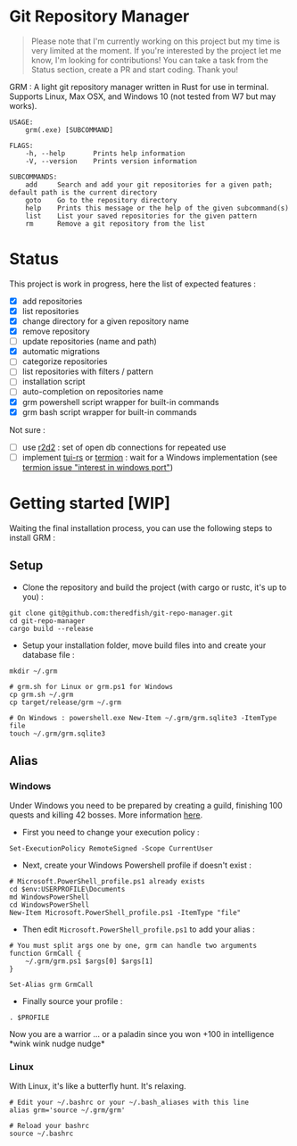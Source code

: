 # Git Repository Manager
> Please note that I'm currently working on this project but my time is very limited at the moment. If you're interested by the project let me know, I'm looking for contributions! You can take a task from the Status section, create a PR and start coding. Thank you!

GRM : A light git repository manager written in Rust for use in terminal.
Supports Linux, Max OSX, and Windows 10 (not tested from W7 but may works).

```
USAGE:
    grm(.exe) [SUBCOMMAND]

FLAGS:
    -h, --help       Prints help information
    -V, --version    Prints version information

SUBCOMMANDS:
    add     Search and add your git repositories for a given path; default path is the current directory
    goto    Go to the repository directory
    help    Prints this message or the help of the given subcommand(s)
    list    List your saved repositories for the given pattern
    rm      Remove a git repository from the list
```

# Status
This project is work in progress, here the list of expected features :


- [x] add repositories
- [x] list repositories
- [x] change directory for a given repository name
- [x] remove repository
- [ ] update repositories (name and path)
- [x] automatic migrations
- [ ] categorize repositories
- [ ] list repositories with filters / pattern
- [ ] installation script
- [ ] auto-completion on repositories name
- [x] grm powershell script wrapper for built-in commands
- [x] grm bash script wrapper for built-in commands

Not sure :
- [ ] use [r2d2](https://github.com/sfackler/r2d2) : set of open db connections for repeated use
- [ ] implement [tui-rs](https://github.com/fdehau/tui-rs) or [termion](https://github.com/ticki/termion) : wait for a Windows implementation (see [termion issue "interest in windows port"](https://github.com/ticki/termion/issues/103))

# Getting started [WIP]
Waiting the final installation process, you can use the following steps to install GRM :

## Setup

- Clone the repository and build the project (with cargo or rustc, it's up to you) :
```
git clone git@github.com:theredfish/git-repo-manager.git
cd git-repo-manager
cargo build --release
```

- Setup your installation folder, move build files into and create your database file :
```
mkdir ~/.grm

# grm.sh for Linux or grm.ps1 for Windows
cp grm.sh ~/.grm
cp target/release/grm ~/.grm

# On Windows : powershell.exe New-Item ~/.grm/grm.sqlite3 -ItemType file
touch ~/.grm/grm.sqlite3
```

## Alias

### Windows

Under Windows you need to be prepared by creating a guild, finishing 100 quests and killing 42 bosses. More information [here](https://stackoverflow.com/questions/24914589/how-to-create-permanent-powershell-aliases#29806921).

- First you need to change your execution policy :
```
Set-ExecutionPolicy RemoteSigned -Scope CurrentUser
```

- Next, create your Windows Powershell profile if doesn't exist :
```
# Microsoft.PowerShell_profile.ps1 already exists
cd $env:USERPROFILE\Documents
md WindowsPowerShell
cd WindowsPowerShell
New-Item Microsoft.PowerShell_profile.ps1 -ItemType "file"
```

- Then edit `Microsoft.PowerShell_profile.ps1` to add your alias :
```
# You must split args one by one, grm can handle two arguments
function GrmCall {
    ~/.grm/grm.ps1 $args[0] $args[1]
}

Set-Alias grm GrmCall
```

- Finally source your profile :
```
. $PROFILE
```

Now you are a warrior ... or a paladin since you won +100 in intelligence \*wink wink nudge nudge\*

### Linux
With Linux, it's like a butterfly hunt. It's relaxing.

```
# Edit your ~/.bashrc or your ~/.bash_aliases with this line
alias grm='source ~/.grm/grm'

# Reload your bashrc
source ~/.bashrc
```
